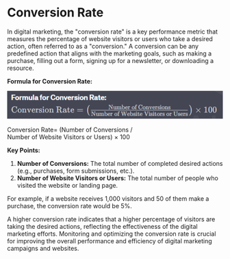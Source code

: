 # Conversion Rate

In digital marketing, the "conversion rate" is a key performance metric that measures the percentage of website visitors or users who take a desired action, often referred to as a "conversion." A conversion can be any predefined action that aligns with the marketing goals, such as making a purchase, filling out a form, signing up for a newsletter, or downloading a resource.

**Formula for Conversion Rate:**

![Untitled](Untitled%204.png)

Conversion Rate= (Number of Conversions / Number of Website Visitors or Users) × 100

**Key Points:**

1. **Number of Conversions:** The total number of completed desired actions (e.g., purchases, form submissions, etc.).
2. **Number of Website Visitors or Users:** The total number of people who visited the website or landing page.

For example, if a website receives 1,000 visitors and 50 of them make a purchase, the conversion rate would be 5%.

A higher conversion rate indicates that a higher percentage of visitors are taking the desired actions, reflecting the effectiveness of the digital marketing efforts. Monitoring and optimizing the conversion rate is crucial for improving the overall performance and efficiency of digital marketing campaigns and websites.